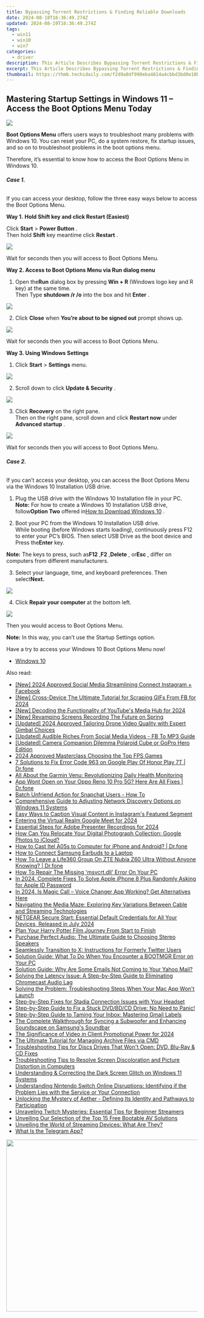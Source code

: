 ```yaml
---
title: Bypassing Torrent Restrictions & Finding Reliable Downloads
date: 2024-08-18T16:36:49.274Z
updated: 2024-08-19T16:36:49.274Z
tags:
  - win11
  - win10
  - win7
categories:
  - driver
description: This Article Describes Bypassing Torrent Restrictions & Finding Reliable Downloads
excerpt: This Article Describes Bypassing Torrent Restrictions & Finding Reliable Downloads
thumbnail: https://thmb.techidaily.com/f2d9a0df990eba4814a4cbbd3bd0e18b69c14ac68946c8a64a7d7c631b9a2a8c.jpg
---
```


## Mastering Startup Settings in Windows 11 – Access the Boot Options Menu Today

![](https://images.drivereasy.com/wp-content/uploads/2017/02/Untitled.png)

**Boot Options Menu** offers users ways to troubleshoot many problems with Windows 10\. You can reset your PC, do a system restore, fix startup issues, and so on to troubleshoot problems in the boot options menu.

 Therefore, it’s essential to know how to access the Boot Options Menu in Windows 10.

###### **Case 1.**

 If you can access your desktop, follow the three easy ways below to access the Boot Options Menu.

**Way 1\.**   **Hold Shift key and click Restart (Easiest)**

 Click **Start**  \> **Power Button** .  
 Then hold **Shift**  key meantime click **Restart** .

![](https://images.drivereasy.com/wp-content/uploads/2017/02/1-16.png)

Wait for seconds then you will access to Boot Options Menu.

**Way 2\. Access to Boot Options Menu via Run dialog menu**

 1) Open the**Run** dialog box by pressing **Win + R** (Windows logo key and R key) at the same time.  
 Then Type **shutdown /r /o**  into the box and hit **Enter** .

![](https://images.drivereasy.com/wp-content/uploads/2017/02/5-6.png)

 2) Click **Close**  when **You’re about to be signed out**  prompt shows up.

![](https://images.drivereasy.com/wp-content/uploads/2017/02/5-1-1.png)

Wait for seconds then you will access to Boot Options Menu.

**Way 3\. Using Windows Settings**

 1) Click **Start**  \> **Settings**  menu.

![](https://images.drivereasy.com/wp-content/uploads/2017/02/2-15.png)

 2) Scroll down to click **Update & Security** .

![](https://images.drivereasy.com/wp-content/uploads/2017/02/3-9.png)

 3) Click **Recovery**  on the right pane.  
 Then on the right pane, scroll down and click **Restart now**  under **Advanced startup** .

![](https://images.drivereasy.com/wp-content/uploads/2017/02/4-9.png)

Wait for seconds then you will access to Boot Options Menu.

###### **Case 2.**

 If you can’t access your desktop, you can access the Boot Options Menu via the Windows 10 Installation USB drive.

 1) Plug the USB drive with the Windows 10 Installation file in your PC.  
**Note:** For how to create a Windows 10 Installation USB drive, follow**Option Two** offered in[How to Download Windows 10](https://tools.techidaily.com/drivereasy/download/) .

 2) Boot your PC from the Windows 10 Installation USB drive.  
 While booting (before Windows starts loading), continuously press F12 to enter your PC’s BIOS. Then select USB Drive as the boot device and Press the**Enter** key.

**Note:** The keys to press, such as**F12** ,**F2** ,**Delete** , or**Esc** , differ on computers from different manufacturers.

 3) Select your language, time, and keyboard preferences. Then select**Next.**

![](https://images.drivereasy.com/wp-content/uploads/2017/02/7-5.png)

 4) Click **Repair your computer**  at the bottom left.

![](https://images.drivereasy.com/wp-content/uploads/2017/02/8-6.png)

Then you would access to Boot Options Menu.

**Note:** In this way, you can’t use the Startup Settings option.

Have a try to access your Windows 10 Boot Options Menu now!

* [Windows 10](https://tools.techidaily.com/drivereasy/download/)

<ins class="adsbygoogle"
     style="display:block"
     data-ad-format="autorelaxed"
     data-ad-client="ca-pub-7571918770474297"
     data-ad-slot="1223367746"></ins>



<ins class="adsbygoogle"
     style="display:block"
     data-ad-client="ca-pub-7571918770474297"
     data-ad-slot="8358498916"
     data-ad-format="auto"
     data-full-width-responsive="true"></ins>

<span class="atpl-alsoreadstyle">Also read:</span>
<div><ul>
<li><a href="https://instagram-clips.techidaily.com/new-2024-approved-social-media-streamlining-connect-instagram-plus-facebook/"><u>[New] 2024 Approved  Social Media Streamlining  Connect Instagram + Facebook</u></a></li>
<li><a href="https://facebook-clips.techidaily.com/new-cross-device-the-ultimate-tutorial-for-scraping-gifs-from-fb-for-2024/"><u>[New] Cross-Device  The Ultimate Tutorial for Scraping GIFs From FB for 2024</u></a></li>
<li><a href="https://facebook-video-share.techidaily.com/new-decoding-the-functionality-of-youtubes-media-hub-for-2024/"><u>[New] Decoding the Functionality of YouTube's Media Hub for 2024</u></a></li>
<li><a href="https://screen-capture.techidaily.com/new-revamping-screens-recording-the-future-on-spring/"><u>[New] Revamping Screens Recording  The Future on Spring</u></a></li>
<li><a href="https://fox-direct.techidaily.com/updated-2024-approved-tailoring-drone-video-quality-with-expert-gimbal-choices/"><u>[Updated] 2024 Approved  Tailoring Drone Video Quality with Expert Gimbal Choices</u></a></li>
<li><a href="https://facebook-video-recording.techidaily.com/updated-audible-riches-from-social-media-videos-fb-to-mp3-guide/"><u>[Updated] Audible Riches From Social Media Videos - FB To MP3 Guide</u></a></li>
<li><a href="https://extra-tips.techidaily.com/updated-camera-companion-dilemma-polaroid-cube-or-gopro-hero-edition/"><u>[Updated] Camera Companion Dilemma  Polaroid Cube or GoPro Hero Edition</u></a></li>
<li><a href="https://screen-activity-recording.techidaily.com/2024-approved-masterclass-choosing-the-top-fps-games/"><u>2024 Approved  Masterclass  Choosing the Top FPS Games</u></a></li>
<li><a href="https://howto.techidaily.com/7-solutions-to-fix-error-code-963-on-google-play-of-honor-play-7t-drfone-by-drfone-fix-android-problems-fix-android-problems/"><u>7 Solutions to Fix Error Code 963 on Google Play Of Honor Play 7T | Dr.fone</u></a></li>
<li><a href="https://buynow-marvelous.techidaily.com/all-about-the-garmin-venu-revolutionizing-daily-health-monitoring/"><u>All About the Garmin Venu: Revolutionizing Daily Health Monitoring</u></a></li>
<li><a href="https://howto.techidaily.com/app-wont-open-on-your-oppo-reno-10-pro-5g-here-are-all-fixes-drfone-by-drfone-fix-android-problems-fix-android-problems/"><u>App Wont Open on Your Oppo Reno 10 Pro 5G? Here Are All Fixes | Dr.fone</u></a></li>
<li><a href="https://techno-recovery.techidaily.com/batch-unfriend-action-for-snapchat-users-how-to/"><u>Batch Unfriend Action for Snapchat Users - How To</u></a></li>
<li><a href="https://techno-recovery.techidaily.com/comprehensive-guide-to-adjusting-network-discovery-options-on-windows-11-systems/"><u>Comprehensive Guide to Adjusting Network Discovery Options on Windows 11 Systems</u></a></li>
<li><a href="https://techno-recovery.techidaily.com/easy-ways-to-caption-visual-content-in-instagrams-featured-segment/"><u>Easy Ways to Caption Visual Content in Instagram's Featured Segment</u></a></li>
<li><a href="https://remote-screen-capture.techidaily.com/entering-the-virtual-realm-google-meet-for-2024/"><u>Entering the Virtual Realm  Google Meet for 2024</u></a></li>
<li><a href="https://screen-sharing-recording.techidaily.com/essential-steps-for-adobe-presenter-recordings-for-2024/"><u>Essential Steps for Adobe Presenter Recordings for 2024</u></a></li>
<li><a href="https://techno-recovery.techidaily.com/how-can-you-relocate-your-digital-photograph-collection-google-photos-to-icloud/"><u>How Can You Relocate Your Digital Photograph Collection: Google Photos to iCloud?</u></a></li>
<li><a href="https://screen-mirror.techidaily.com/how-to-cast-itel-a05s-to-computer-for-iphone-and-android-drfone-by-drfone-android/"><u>How to Cast Itel A05s to Computer for iPhone and Android? | Dr.fone</u></a></li>
<li><a href="https://techno-recovery.techidaily.com/how-to-connect-samsung-earbuds-to-a-laptop/"><u>How to Connect Samsung Earbuds to a Laptop</u></a></li>
<li><a href="https://fix-guide.techidaily.com/how-to-leave-a-life360-group-on-zte-nubia-z60-ultra-without-anyone-knowing-drfone-by-drfone-virtual-android/"><u>How To Leave a Life360 Group On ZTE Nubia Z60 Ultra Without Anyone Knowing? | Dr.fone</u></a></li>
<li><a href="https://techno-recovery.techidaily.com/how-to-repair-the-missing-msvcrtdll-error-on-your-pc/"><u>How To Repair The Missing 'msvcrt.dll' Error On Your PC</u></a></li>
<li><a href="https://ios-unlock.techidaily.com/in-2024-complete-fixes-to-solve-apple-iphone-8-plus-randomly-asking-for-apple-id-password-by-drfone-ios/"><u>In 2024, Complete Fixes To Solve Apple iPhone 8 Plus Randomly Asking for Apple ID Password</u></a></li>
<li><a href="https://extra-support.techidaily.com/in-2024-is-magic-call-voice-changer-app-working-get-alternatives-here/"><u>In 2024, Is Magic Call – Voice Changer App Working? Get Alternatives Here</u></a></li>
<li><a href="https://techno-recovery.techidaily.com/navigating-the-media-maze-exploring-key-variations-between-cable-and-streaming-technologies/"><u>Navigating the Media Maze: Exploring Key Variations Between Cable and Streaming Technologies</u></a></li>
<li><a href="https://techno-recovery.techidaily.com/netgear-secure-start-essential-default-credentials-for-all-your-devices-released-in-july-2024/"><u>NETGEAR Secure Start: Essential Default Credentials for All Your Devices, Released in July 2024</u></a></li>
<li><a href="https://techno-recovery.techidaily.com/plan-your-harry-potter-film-journey-from-start-to-finish/"><u>Plan Your Harry Potter Film Journey From Start to Finish</u></a></li>
<li><a href="https://techno-recovery.techidaily.com/purchase-perfect-audio-the-ultimate-guide-to-choosing-stereo-speakers/"><u>Purchase Perfect Audio: The Ultimate Guide to Choosing Stereo Speakers</u></a></li>
<li><a href="https://techno-recovery.techidaily.com/seamlessly-transition-to-x-instructions-for-formerly-twitter-users/"><u>Seamlessly Transition to X: Instructions for Formerly Twitter Users</u></a></li>
<li><a href="https://techno-recovery.techidaily.com/solution-guide-what-to-do-when-you-encounter-a-bootmgr-error-on-your-pc/"><u>Solution Guide: What To Do When You Encounter a BOOTMGR Error on Your PC</u></a></li>
<li><a href="https://techno-recovery.techidaily.com/solution-guide-why-are-some-emails-not-coming-to-your-yahoo-mail/"><u>Solution Guide: Why Are Some Emails Not Coming to Your Yahoo Mail?</u></a></li>
<li><a href="https://techno-recovery.techidaily.com/solving-the-latency-issue-a-step-by-step-guide-to-eliminating-chromecast-audio-lag/"><u>Solving the Latency Issue: A Step-by-Step Guide to Eliminating Chromecast Audio Lag</u></a></li>
<li><a href="https://techno-recovery.techidaily.com/solving-the-problem-troubleshooting-steps-when-your-mac-app-wont-launch/"><u>Solving the Problem: Troubleshooting Steps When Your Mac App Won't Launch</u></a></li>
<li><a href="https://techno-recovery.techidaily.com/step-by-step-fixes-for-stadia-connection-issues-with-your-headset/"><u>Step-by-Step Fixes for Stadia Connection Issues with Your Headset</u></a></li>
<li><a href="https://techno-recovery.techidaily.com/1722902470148-step-by-step-guide-to-fix-a-stuck-dvdbdcd-drive-no-need-to-panic/"><u>Step-by-Step Guide to Fix a Stuck DVD/BD/CD Drive: No Need to Panic!</u></a></li>
<li><a href="https://techno-recovery.techidaily.com/step-by-step-guide-to-taming-your-inbox-mastering-gmail-labels/"><u>Step-by-Step Guide to Taming Your Inbox: Mastering Gmail Labels</u></a></li>
<li><a href="https://techno-recovery.techidaily.com/the-complete-walkthrough-for-syncing-a-subwoofer-and-enhancing-soundscape-on-samsungs-soundbar/"><u>The Complete Walkthrough for Syncing a Subwoofer and Enhancing Soundscape on Samsung's Soundbar</u></a></li>
<li><a href="https://some-approaches.techidaily.com/the-significance-of-video-in-client-promotional-power-for-2024/"><u>The Significance of Video in Client Promotional Power for 2024</u></a></li>
<li><a href="https://windows11.techidaily.com/the-ultimate-tutorial-for-managing-archive-files-via-cmd/"><u>The Ultimate Tutorial for Managing Archive Files via CMD</u></a></li>
<li><a href="https://techno-recovery.techidaily.com/troubleshooting-tips-for-discs-drives-that-wont-open-dvd-blu-ray-and-cd-fixes/"><u>Troubleshooting Tips for Discs Drives That Won't Open: DVD, Blu-Ray & CD Fixes</u></a></li>
<li><a href="https://techno-recovery.techidaily.com/troubleshooting-tips-to-resolve-screen-discoloration-and-picture-distortion-in-computers/"><u>Troubleshooting Tips to Resolve Screen Discoloration and Picture Distortion in Computers</u></a></li>
<li><a href="https://techno-recovery.techidaily.com/understanding-and-correcting-the-dark-screen-glitch-on-windows-11-systems/"><u>Understanding & Correcting the Dark Screen Glitch on Windows 11 Systems</u></a></li>
<li><a href="https://techno-recovery.techidaily.com/understanding-nintendo-switch-online-disruptions-identifying-if-the-problem-lies-with-the-service-or-your-connection/"><u>Understanding Nintendo Switch Online Disruptions: Identifying if the Problem Lies with the Service or Your Connection</u></a></li>
<li><a href="https://techno-recovery.techidaily.com/unlocking-the-mystery-of-aether-defining-its-identity-and-pathways-to-participation/"><u>Unlocking the Mystery of Aether - Defining Its Identity and Pathways to Participation</u></a></li>
<li><a href="https://techno-recovery.techidaily.com/unraveling-twitch-mysteries-essential-tips-for-beginner-streamers/"><u>Unraveling Twitch Mysteries: Essential Tips for Beginner Streamers</u></a></li>
<li><a href="https://techno-recovery.techidaily.com/unveiling-our-selection-of-the-top-15-free-bootable-av-solutions/"><u>Unveiling Our Selection of the Top 15 Free Bootable AV Solutions</u></a></li>
<li><a href="https://techno-recovery.techidaily.com/unveiling-the-world-of-streaming-devices-what-are-they/"><u>Unveiling the World of Streaming Devices: What Are They?</u></a></li>
<li><a href="https://techno-recovery.techidaily.com/what-is-the-telegram-app/"><u>What Is the Telegram App?</u></a></li>
</ul></div>

<!-- affiliate ads begin -->
<a href="https://ukaidot.sjv.io/c/5597632/1793234/19578" target="_top" id="1793234"><img src="//a.impactradius-go.com/display-ad/19578-1793234" border="0" alt="" width="678" height="452"/></a><img height="0" width="0" src="https://imp.pxf.io/i/5597632/1793234/19578" style="position:absolute;visibility:hidden;" border="0" />
<!-- affiliate ads end -->